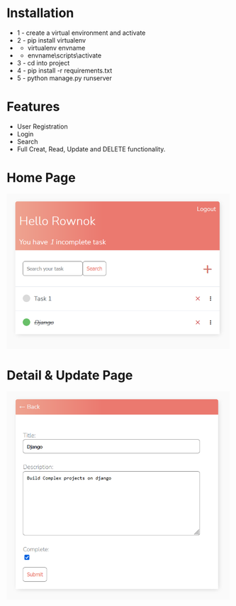 # Installation

- 1 - create a virtual environment and activate
- 2 - pip install virtualenv
- - virtualenv envname
- - envname\scripts\activate
- 3 - cd into project
- 4 - pip install -r requirements.txt
- 5 - python manage.py runserver

# Features

- User Registration
- Login
- Search
- Full Creat, Read, Update and DELETE functionality.


# Home Page

<img src="1.png">

# Detail & Update Page

<img src="2.png">
